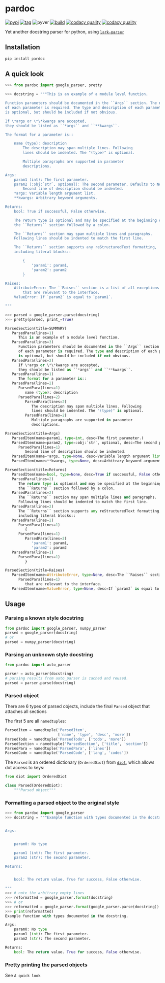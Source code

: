 # pardoc

[![pypi][3]][4] [![tag][5]][6] ![pyver][12] [![build][7]][8] [![codacy quality][9]][10] [![codacy quality][11]][10]

Yet another docstring parser for python, using [`lark-parser`][1]

## Installation

```python
pip install pardoc
```

## A quick look

```python console
>>> from pardoc import google_parser, pretty

>>> docstring = """This is an example of a module level function.

Function parameters should be documented in the ``Args`` section. The name
of each parameter is required. The type and description of each parameter
is optional, but should be included if not obvious.

If \*args or \*\*kwargs are accepted,
they should be listed as ``*args`` and ``**kwargs``.

The format for a parameter is::

    name (type): description
        The description may span multiple lines. Following
        lines should be indented. The "(type)" is optional.

        Multiple paragraphs are supported in parameter
        descriptions.

Args:
    param1 (int): The first parameter.
    param2 (:obj:`str`, optional): The second parameter. Defaults to None.
        Second line of description should be indented.
    *args: Variable length argument list.
    **kwargs: Arbitrary keyword arguments.

Returns:
    bool: True if successful, False otherwise.

    The return type is optional and may be specified at the beginning of
    the ``Returns`` section followed by a colon.

    The ``Returns`` section may span multiple lines and paragraphs.
    Following lines should be indented to match the first line.

    The ``Returns`` section supports any reStructuredText formatting,
    including literal blocks::

        {
            'param1': param1,
            'param2': param2
        }

Raises:
    AttributeError: The ``Raises`` section is a list of all exceptions
        that are relevant to the interface.
    ValueError: If `param2` is equal to `param1`.

"""

>>> parsed = google_parser.parse(docstring)
>>> pretty(parsed, print_=True)

ParsedSection(title=SUMMARY)
   ParsedPara(lines=1)
      This is an example of a module level function.
   ParsedPara(lines=3)
      Function parameters should be documented in the ``Args`` section. The name
      of each parameter is required. The type and description of each parameter
      is optional, but should be included if not obvious.
   ParsedPara(lines=2)
      If \*args or \*\*kwargs are accepted,
      they should be listed as ``*args`` and ``**kwargs``.
   ParsedPara(lines=1)
      The format for a parameter is::
   ParsedPara(lines=2)
      ParsedPara(lines=1)
         name (type): description
      ParsedPara(lines=2)
         ParsedPara(lines=2)
            The description may span multiple lines. Following
            lines should be indented. The "(type)" is optional.
         ParsedPara(lines=2)
            Multiple paragraphs are supported in parameter
            descriptions.

ParsedSection(title=Args)
   ParsedItem(name=param1, type=int, desc=The first parameter.)
   ParsedItem(name=param2, type=:obj:`str`, optional, desc=The second parameter. Defaults to None.)
      ParsedPara(lines=1)
         Second line of description should be indented.
   ParsedItem(name=*args, type=None, desc=Variable length argument list.)
   ParsedItem(name=**kwargs, type=None, desc=Arbitrary keyword arguments.)

ParsedSection(title=Returns)
   ParsedItem(name=bool, type=None, desc=True if successful, False otherwise.)
   ParsedPara(lines=2)
      The return type is optional and may be specified at the beginning of
      the ``Returns`` section followed by a colon.
   ParsedPara(lines=2)
      The ``Returns`` section may span multiple lines and paragraphs.
      Following lines should be indented to match the first line.
   ParsedPara(lines=2)
      The ``Returns`` section supports any reStructuredText formatting,
      including literal blocks::
   ParsedPara(lines=2)
      ParsedPara(lines=1)
         {
      ParsedPara(lines=1)
         ParsedPara(lines=2)
            'param1': param1,
            'param2': param2
   ParsedPara(lines=1)
      ParsedPara(lines=1)
         }

ParsedSection(title=Raises)
   ParsedItem(name=AttributeError, type=None, desc=The ``Raises`` section is a list of all exceptions)
      ParsedPara(lines=1)
         that are relevant to the interface.
   ParsedItem(name=ValueError, type=None, desc=If `param2` is equal to `param1`.)

```

## Usage

### Parsing a known style docstring

```python
from pardoc import google_parser, numpy_parser
parsed = google_parser(docstring)
# or
parsed = numpy_parser(docstring)
```

### Parsing an unknown style docstring

```python
from pardoc import auto_parser

parser = auto_parser(docstring)
# parsing results from auto_parser is cached and reused.
parsed = parser.parse(docstring)
```

### Parsed object

There are 6 types of parsed objects, include the final `Parsed` object that
attaches all sections

The first 5 are all `namedtuple`s:

```python
ParsedItem = namedtuple('ParsedItem',
                        ['name', 'type', 'desc', 'more'])
ParsedTodo = namedtuple('ParsedTodo', ['todo', 'more'])
ParsedSection = namedtuple('ParsedSection', ['title', 'section'])
ParsedPara = namedtuple('ParsedPara', ['lines'])
ParsedCode = namedtuple('ParsedCode', ['lang', 'codes'])

```

The `Parsed` is an ordered dictionary (`OrderedDiot`) from [`diot`][2], which
allows dot access to keys:

```python
from diot import OrderedDiot

class Parsed(OrderedDiot):
    """Parsed object"""
```

### Formatting a parsed object to the original style

```python console
>>> from pardoc import google_parser
>>> docstring = """Example function with types documented in the docstring.


Args:


    param0: No type

    param1 (int): The first parameter.
    param2 (str): The second parameter.

Returns:


    bool: The return value. True for success, False otherwise.

"""
>>> # note the arbitrary empty lines
>>> reformatted = google_parser.format(docstring)
>>> # or
>>> reformatted = google_parser.format(google_parser.parse(docstring))
>>> print(reformatted)
Example function with types documented in the docstring.

Args:
    param0: No type
    param1 (int): The first parameter.
    param2 (str): The second parameter.

Returns:
    bool: The return value. True for success, False otherwise.
```

### Pretty printing the parsed objects

See `A quick look`

[1]: https://github.com/lark-parser/lark
[2]: https://github.com/pwwang/diot
[3]: https://img.shields.io/pypi/v/pardoc?style=flat-square
[4]: https://pypi.org/project/pardoc/
[5]: https://img.shields.io/github/tag/pwwang/pardoc?style=flat-square
[6]: https://github.com/pwwang/pardoc
[7]: https://img.shields.io/github/actions/workflow/status/pwwang/pardoc/build.yml?style=flat-square
[8]: https://github.com/pwwang/pardoc
[9]: https://img.shields.io/codacy/grade/a1ba6573a5fa4fc589ce3cf7daa5ddea?style=flat-square
[10]: https://app.codacy.com/project/pwwang/pardoc/dashboard
[11]: https://img.shields.io/codacy/coverage/a1ba6573a5fa4fc589ce3cf7daa5ddea?style=flat-square
[12]: https://img.shields.io/pypi/pyversions/pardoc?style=flat-square
